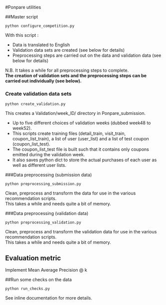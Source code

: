 #Ponpare utilities

##Master script

	python configure_competition.py

With this script : 
- Data is translated to English
- Validation data sets are created (see below for details)
- Preprocessing steps are carried out on the data and validation data (see below for details)

N.B. It takes a while for all preprocessing steps to complete.  
**The creation of validation sets and the preprocessing steps can be carried out individually (see below).**

### Create validation data sets

	python create_validation.py

This creates a Validation/week_ID/ directory in Ponpare_submission.  
- Up to five different choices of validation weeks (dubbed week48 to week52).  
- This scripts create training files (detail_train, visit_train, coupon_list_train), a list of user (user_list) and a list of test coupon (coupon_list_test).  
- The coupon_list_test file is built such that it contains only coupons emitted during the validation week.  
- It also saves python dict to store the actual purchases of each user as well as different user lists.


###Data preprocessing (submission data)

    python preprocessing_submission.py

Clean, preprocess and transform the data for use in the various recommendation scripts.  
This takes a while and needs quite a bit of memory.

###Data preprocessing (validation data)

    python preprocessing_validation.py

Clean, preprocess and transform the validation data for use in the various recommendation scripts.  
This takes a while and needs quite a bit of memory.


## Evaluation metric
Implement Mean Average Precision @ k

##Run some checks on the data

    python run_checks.py

See inline documentation for more details.